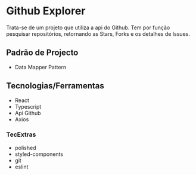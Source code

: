 # Github Explorer

Trata-se de um projeto que utiliza a api do Github.
Tem por função pesquisar repositórios, retornando as Stars, Forks e os detalhes de Issues.

## Padrão de Projecto

- Data Mapper Pattern

## Tecnologias/Ferramentas

- React
- Typescript
- Api Github
- Axios

### TecExtras

- polished
- styled-components
- git
- eslint
